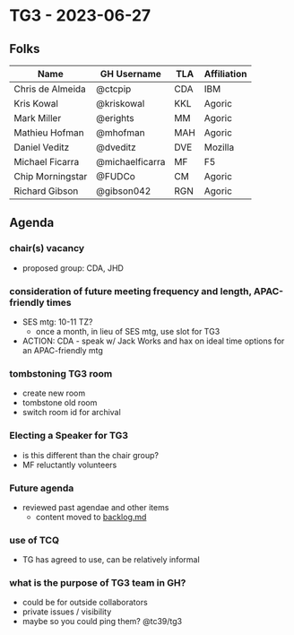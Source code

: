 # TG3 - 2023-06-27

## Folks

| Name             | GH Username     | TLA | Affiliation |
| ---------------- | --------------- | --- | ----------- |
| Chris de Almeida | @ctcpip         | CDA | IBM         |
| Kris Kowal       | @kriskowal      | KKL | Agoric      |
| Mark Miller      | @erights        | MM  | Agoric      |
| Mathieu Hofman   | @mhofman        | MAH | Agoric      |
| Daniel Veditz    | @dveditz        | DVE | Mozilla     |
| Michael Ficarra  | @michaelficarra | MF  | F5          |
| Chip Morningstar | @FUDCo          | CM  | Agoric      |
| Richard Gibson   | @gibson042      | RGN | Agoric      |

## Agenda

### chair(s) vacancy

- proposed group: CDA, JHD

### consideration of future meeting frequency and length, APAC-friendly times

- SES mtg: 10-11 TZ?
  - once a month, in lieu of SES mtg, use slot for TG3
- ACTION: CDA - speak w/ Jack Works and hax on ideal time options for an APAC-friendly mtg

### tombstoning TG3 room

- create new room
- tombstone old room
- switch room id for archival

### Electing a Speaker for TG3

- is this different than the chair group?
- MF reluctantly volunteers

### Future agenda

- reviewed past agendae and other items
  - content moved to [backlog.md](/meetings/notes/backlog.md)

### use of TCQ

- TG has agreed to use, can be relatively informal

### what is the purpose of TG3 team in GH?

- could be for outside collaborators
- private issues / visibility
- maybe so you could ping them? @tc39/tg3

